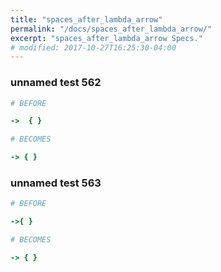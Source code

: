 ```yaml
---
title: "spaces_after_lambda_arrow"
permalink: "/docs/spaces_after_lambda_arrow/"
excerpt: "spaces_after_lambda_arrow Specs."
# modified: 2017-10-27T16:25:30-04:00
---
```

### unnamed test 562
```ruby
# BEFORE

->  { }

```
```ruby
# BECOMES

-> { }

```
### unnamed test 563
```ruby
# BEFORE

->{ }

```
```ruby
# BECOMES

-> { }

```
